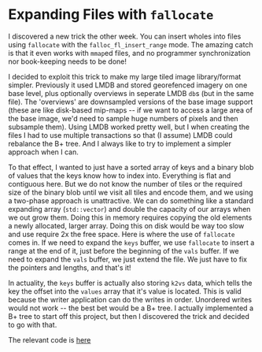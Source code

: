 # Expanding Files with `fallocate`
I discovered a new trick the other week. You can insert wholes into files using `fallocate` with the `falloc_fl_insert_range` mode. The amazing catch is that it even works with `mmap`ed files, and no programmer synchronization nor book-keeping needs to be done!

I decided to exploit this trick to make my large tiled image library/format simpler. Previously it used LMDB and stored georefenced imagery on one base level, plus optionally overviews in seperate LMDB `db`s (but in the same file). The 'overviews' are downsampled versions of the base image support (these are like disk-based mip-maps -- if we want to access a large area of the base image, we'd need to sample huge numbers of pixels and then subsample them). Using LMDB worked pretty well, but I when creating the files I had to use multiple transactions so that (I assume) LMDB could rebalance the B+ tree. And I always like to try to implement a simpler approach when I can.

To that effect, I wanted to just have a sorted array of keys and a binary blob of values that the keys know how to index into. Everything is flat and contiguous here. But we do not know the number of tiles or the required size of the binary blob until we visit all tiles and encode them, and we using a two-phase approach is unattractive.
We can do something like a standard expanding array (`std::vector`) and double the capacity of our arrays when we out grow them. Doing this in memory requires copying the old elements a newly allocated, larger array. Doing this on disk would be way too slow and use require 2x the free space.
Here is where the use of `fallocate` comes in.
If we need to expand the `keys` buffer, we use `fallocate` to insert a range at the end of it, just before the beginning of the `vals` buffer.
If we need to expand the `vals` buffer, we just extend the file.
We just have to fix the pointers and lengths, and that's it!

In actuality, the `keys` buffer is actually also storing `k2vs` data, which tells the key the offset into the `values` array that it's value is located.
This is valid because the writer application can do the writes in order. Unordered writes would not work -- the best bet would be a B+ tree. I actually implemented a B+ tree to start off this project, but then I discovered the trick and decided to go with that.

The relevant code is [here](https://github.com/steplee/frast/blob/v2.0/frast2/flat/flat_env.cc#L198)
